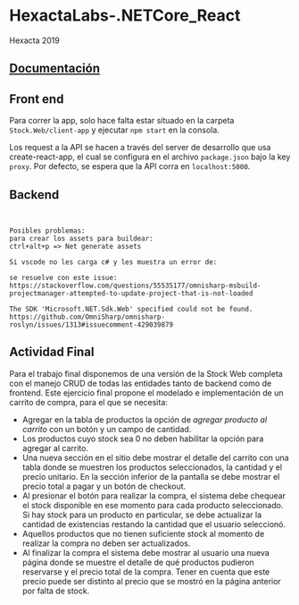 # HexactaLabs-.NETCore_React

Hexacta 2019

## [Documentación](./Docs/index.md)

## Front end

Para correr la app, solo hace falta estar situado en la carpeta `Stock.Web/client-app` y ejecutar `npm start` en la consola.

Los request a la API se hacen a través del server de desarrollo que usa create-react-app, el cual se configura en el archivo
`package.json` bajo la key `proxy`. Por defecto, se espera que la API corra en `localhost:5000`.

## Backend

```dotnet run --project Stock.Api/Stock.Api.csproj


Posibles problemas: 
para crear los assets para buildear: 
ctrl+alt+p => Net generate assets

Si vscode no les carga c# y les muestra un error de: 

se resuelve con este issue: 
https://stackoverflow.com/questions/55535177/omnisharp-msbuild-projectmanager-attempted-to-update-project-that-is-not-loaded

The SDK 'Microsoft.NET.Sdk.Web' specified could not be found.
https://github.com/OmniSharp/omnisharp-roslyn/issues/1313#issuecomment-429039879
```

## Actividad Final
Para el trabajo final disponemos de una versión de la Stock Web completa con el manejo CRUD de todas las entidades tanto de backend como de frontend.
Este ejercicio final propone el modelado e implementación de un carrito de compra, para el que se necesita:

* Agregar en la tabla de productos la opción de _agregar producto al carrito_ con un botón y un campo de cantidad.
* Los productos cuyo stock sea 0 no deben habilitar la opción para agregar al carrito.
* Una nueva sección en el sitio debe mostrar el detalle del carrito con una tabla donde se muestren los productos seleccionados, la cantidad y el precio unitario. En la sección inferior de la pantalla se debe mostrar el precio total a pagar y un botón de checkout.
* Al presionar el botón para realizar la compra, el sistema debe chequear el stock disponible en ese momento para cada producto seleccionado. Si hay stock para un producto en particular, se debe actualizar la cantidad de existencias restando la cantidad que el usuario seleccionó.
* Aquellos productos que no tienen suficiente stock al momento de realizar la compra no deben ser actualizados.
* Al finalizar la compra el sistema debe mostrar al usuario una nueva página donde se muestre el detalle de qué productos pudieron reservarse y el precio total de la compra. Tener en cuenta que este precio puede ser distinto al precio que se mostró en la página anterior por falta de stock.
